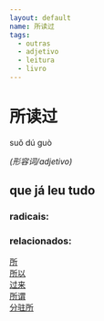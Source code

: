 ```yaml
--- 
layout: default
name: 所读过 
tags: 
  - outras
  - adjetivo
  - leitura
  - livro
--- 
```

# 所读过 
suǒ dú guò  
 
*(形容词/adjetivo)*  
## que já leu tudo 
### radicais: 
### relacionados: 
[所](/zhengshidu/hsk3/所)  
[所以](/zhengshidu/hsk2/所以)  
[过来](/zhengshidu/hsk2/过来)  
[所谓](/zhengshidu/hsk7-9/所谓)  
[分驻所](/zhengshidu/outras/分驻所)  
